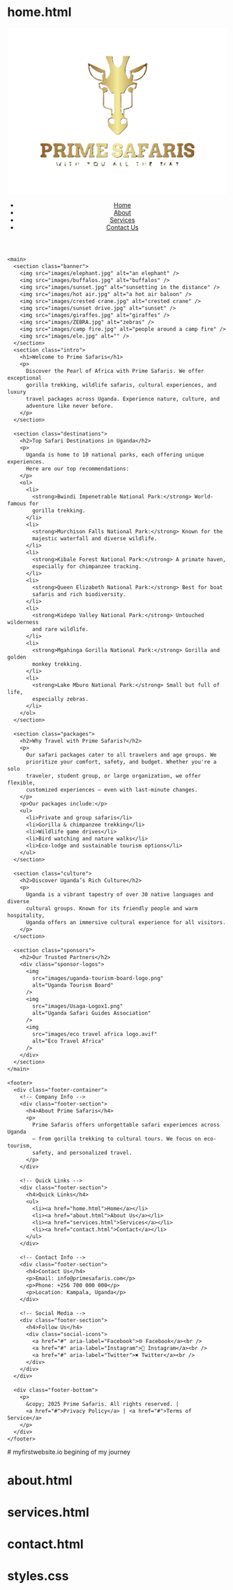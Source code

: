 # home.html
<!DOCTYPE html>
<html lang="en">
  <head>
    <meta charset="UTF-8" />
    <meta name="viewport" content="width=device-width, initial-scale=1.0" />
    <title>Prime Safaris</title>
    <link rel="stylesheet" href="styles.css" />
  </head>
  <body>
    <header>
      <img src="229727703.png" alt="Prime Safaris Logo" class="logo" />
      <nav>
        <ul class="nav-links">
          <li><a href="home.html">Home</a></li>
          <li><a href="about.html">About</a></li>
          <li><a href="services.html">Services</a></li>
          <li><a href="contact.html">Contact Us</a></li>
        </ul>
      </nav>
    </header>

    <main>
      <section class="banner">
        <img src="images/elephant.jpg" alt="an elephant" />
        <img src="images/buffalos.jpg" alt="buffalos" />
        <img src="images/sunset.jpg" alt="sunsetting in the distance" />
        <img src="images/hot air.jpg" alt="a hot air baloon" />
        <img src="images/crested crane.jpg" alt="crested crane" />
        <img src="images/sunset drive.jpg" alt="sunset" />
        <img src="images/giraffes.jpg" alt="giraffes" />
        <img src="images/ZEBRA.jpg" alt="zebras" />
        <img src="images/camp fire.jpg" alt="people around a camp fire" />
        <img src="images/ele.jpg" alt="" />
      </section>
      <section class="intro">
        <h1>Welcome to Prime Safaris</h1>
        <p>
          Discover the Pearl of Africa with Prime Safaris. We offer exceptional
          gorilla trekking, wildlife safaris, cultural experiences, and luxury
          travel packages across Uganda. Experience nature, culture, and
          adventure like never before.
        </p>
      </section>

      <section class="destinations">
        <h2>Top Safari Destinations in Uganda</h2>
        <p>
          Uganda is home to 10 national parks, each offering unique experiences.
          Here are our top recommendations:
        </p>
        <ol>
          <li>
            <strong>Bwindi Impenetrable National Park:</strong> World-famous for
            gorilla trekking.
          </li>
          <li>
            <strong>Murchison Falls National Park:</strong> Known for the
            majestic waterfall and diverse wildlife.
          </li>
          <li>
            <strong>Kibale Forest National Park:</strong> A primate haven,
            especially for chimpanzee tracking.
          </li>
          <li>
            <strong>Queen Elizabeth National Park:</strong> Best for boat
            safaris and rich biodiversity.
          </li>
          <li>
            <strong>Kidepo Valley National Park:</strong> Untouched wilderness
            and rare wildlife.
          </li>
          <li>
            <strong>Mgahinga Gorilla National Park:</strong> Gorilla and golden
            monkey trekking.
          </li>
          <li>
            <strong>Lake Mburo National Park:</strong> Small but full of life,
            especially zebras.
          </li>
        </ol>
      </section>

      <section class="packages">
        <h2>Why Travel with Prime Safaris?</h2>
        <p>
          Our safari packages cater to all travelers and age groups. We
          prioritize your comfort, safety, and budget. Whether you're a solo
          traveler, student group, or large organization, we offer flexible,
          customized experiences — even with last-minute changes.
        </p>
        <p>Our packages include:</p>
        <ul>
          <li>Private and group safaris</li>
          <li>Gorilla & chimpanzee trekking</li>
          <li>Wildlife game drives</li>
          <li>Bird watching and nature walks</li>
          <li>Eco-lodge and sustainable tourism options</li>
        </ul>
      </section>

      <section class="culture">
        <h2>Discover Uganda’s Rich Culture</h2>
        <p>
          Uganda is a vibrant tapestry of over 30 native languages and diverse
          cultural groups. Known for its friendly people and warm hospitality,
          Uganda offers an immersive cultural experience for all visitors.
        </p>
      </section>

      <section class="sponsors">
        <h2>Our Trusted Partners</h2>
        <div class="sponsor-logos">
          <img
            src="images/uganda-tourism-board-logo.png"
            alt="Uganda Tourism Board"
          />
          <img
            src="images/Usaga-Logox1.png"
            alt="Uganda Safari Guides Association"
          />
          <img
            src="images/eco travel africa logo.avif"
            alt="Eco Travel Africa"
          />
        </div>
      </section>
    </main>

    <footer>
      <div class="footer-container">
        <!-- Company Info -->
        <div class="footer-section">
          <h4>About Prime Safaris</h4>
          <p>
            Prime Safaris offers unforgettable safari experiences across Uganda
            — from gorilla trekking to cultural tours. We focus on eco-tourism,
            safety, and personalized travel.
          </p>
        </div>

        <!-- Quick Links -->
        <div class="footer-section">
          <h4>Quick Links</h4>
          <ul>
            <li><a href="home.html">Home</a></li>
            <li><a href="about.html">About Us</a></li>
            <li><a href="services.html">Services</a></li>
            <li><a href="contact.html">Contact</a></li>
          </ul>
        </div>

        <!-- Contact Info -->
        <div class="footer-section">
          <h4>Contact Us</h4>
          <p>Email: info@primesafaris.com</p>
          <p>Phone: +256 700 000 000</p>
          <p>Location: Kampala, Uganda</p>
        </div>

        <!-- Social Media -->
        <div class="footer-section">
          <h4>Follow Us</h4>
          <div class="social-icons">
            <a href="#" aria-label="Facebook">🌐 Facebook</a><br />
            <a href="#" aria-label="Instagram">📸 Instagram</a><br />
            <a href="#" aria-label="Twitter">✖️ Twitter</a><br />
          </div>
        </div>
      </div>

      <div class="footer-bottom">
        <p>
          &copy; 2025 Prime Safaris. All rights reserved. |
          <a href="#">Privacy Policy</a> | <a href="#">Terms of Service</a>
        </p>
      </div>
    </footer>
  </body>
</html>
# myfirstwebsite.io
begining of my journey

# about.html
# services.html
# contact.html
# styles.css
